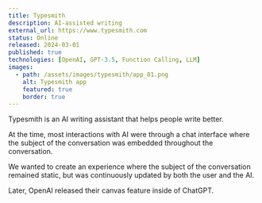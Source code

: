 ```yaml
---
title: Typesmith
description: AI-assisted writing
external_url: https://www.typesmith.com
status: Online
released: 2024-03-01
published: true
technologies: [OpenAI, GPT-3.5, Function Calling, LLM]
images:
  - path: /assets/images/typesmith/app_01.png
    alt: Typesmith app
    featured: true
    border: true
---
```


Typesmith is an AI writing assistant that helps people write better.

At the time, most interactions with AI were through a chat interface where the subject of the conversation was embedded throughout the conversation.

We wanted to create an experience where the subject of the conversation remained static, but was continuously updated by both the user and the AI.

Later, OpenAI released their canvas feature inside of ChatGPT.